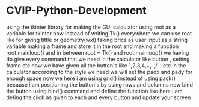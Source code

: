 # CVIP-Python-Development
using the tkinter library for making the GUI calculator
using root as a variable for tkinter
now instead of writing Tk() everywhere we can use root like for giving tittle or geometry(wxl)
taking brics as user input as a string variable
making a frame and store it in the root
and making a function root.mainloop()
and in between root = Tk() and root.mainloop() we having do give every command that we need in the calculator like button , setting frame etc
now we have given all the button's like 1,2,3,4,+,-,/....etc in the calculator according to the style we need we will set the padx and pady for enough space
now we here i am using grid() instead of using pack() because i am positioning the button's by using rows and columns
now bind the button using bind() command and define the function like here i am defing the click as given to each and every button and update your screen
